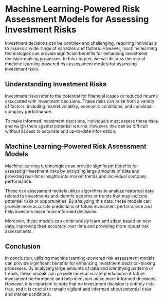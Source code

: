 Machine Learning-Powered Risk Assessment Models for Assessing Investment Risks
===============================================================================================================================================

Investment decisions can be complex and challenging, requiring individuals to assess a wide range of variables and factors. However, machine learning technologies can provide significant benefits for enhancing investment decision-making processes. In this chapter, we will discuss the use of machine learning-powered risk assessment models for assessing investment risks.

Understanding Investment Risks
------------------------------

Investment risks refer to the potential for financial losses or reduced returns associated with investment decisions. These risks can arise from a variety of factors, including market volatility, economic conditions, and individual company performance.

To make informed investment decisions, individuals must assess these risks and weigh them against potential returns. However, this can be difficult without access to accurate and up-to-date information.

Machine Learning-Powered Risk Assessment Models
-----------------------------------------------

Machine learning technologies can provide significant benefits for assessing investment risks by analyzing large amounts of data and providing real-time insights into market trends and individual company performance.

These risk assessment models utilize algorithms to analyze historical data related to investments and identify patterns or trends that may indicate potential risks or opportunities. By analyzing this data, these models can provide more accurate predictions of future investment performance and help investors make more informed decisions.

Moreover, these models can continuously learn and adapt based on new data, improving their accuracy over time and providing more robust risk assessments.

Conclusion
----------

In conclusion, utilizing machine learning-powered risk assessment models can provide significant benefits for enhancing investment decision-making processes. By analyzing large amounts of data and identifying patterns or trends, these models can provide more accurate predictions of future investment performance and help investors make more informed decisions. However, it is important to note that no investment decision is entirely risk-free, and it is crucial to remain vigilant and informed about potential risks and market conditions.
